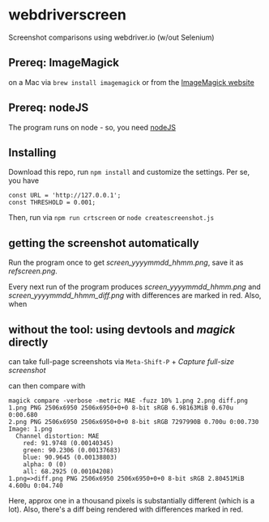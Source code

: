 # webdriverscreen

Screenshot comparisons using webdriver.io (w/out Selenium)

## Prereq: ImageMagick

on a Mac via ```brew install imagemagick``` or from the [ImageMagick website](https://www.imagemagick.org/script/index.php)

## Prereq: nodeJS

The program runs on node - so, you need [nodeJS](https://nodejs.org/en/)

## Installing

Download this repo, run ```npm install``` and customize the settings. Per se, you have

```
const URL = 'http://127.0.0.1';
const THRESHOLD = 0.001;
```

Then, run via ```npm run crtscreen``` or ```node createscreenshot.js```

## getting the screenshot automatically

Run the program once to get *screen_yyyymmdd_hhmm.png*, save it as *refscreen.png*. 

Every next run of the program produces *screen_yyyymmdd_hhmm.png* and *screen_yyyymmdd_hhmm_diff.png* with differences are marked in red. Also, when 

## without the tool: using devtools and *magick* directly

can take full-page screenshots via ```Meta-Shift-P``` + *Capture full-size screenshot*

can then compare with 

```
magick compare -verbose -metric MAE -fuzz 10% 1.png 2.png diff.png
1.png PNG 2506x6950 2506x6950+0+0 8-bit sRGB 6.98163MiB 0.670u 0:00.680
2.png PNG 2506x6950 2506x6950+0+0 8-bit sRGB 7297990B 0.700u 0:00.730
Image: 1.png
  Channel distortion: MAE
    red: 91.9748 (0.00140345)
    green: 90.2306 (0.00137683)
    blue: 90.9645 (0.00138803)
    alpha: 0 (0)
    all: 68.2925 (0.00104208)
1.png=>diff.png PNG 2506x6950 2506x6950+0+0 8-bit sRGB 2.80451MiB 4.600u 0:04.740
```

Here, approx one in a thousand pixels is substantially different (which is a lot). Also, there's a diff being rendered with differences marked in red.
